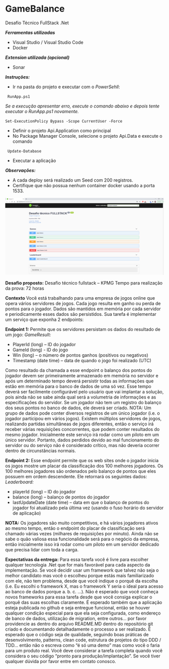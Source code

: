 # GameBalance
Desafio Técnico FullStack .Net

***Ferramentas utilizadas***
- Visual Studio / Visual Studio Code
- Docker

***Extension utilizada (opcional)***
- Sonar

***Instruções:***

- Ir na pasta do projeto e executar com o *PowerSehll*:
```
 RunApp.ps1
 ```

*Se a execução apresentar erro, execute o comando abaixo e depois tente executar o RunApp.ps1 novamente.*
```
Set-ExecutionPolicy Bypass -Scope CurrentUser -Force 
```

 - Definir o projeto Api.Application como principal
 - No Package Manager Console, selecione o projeto Api.Data e execute o comando 

```
 Update-Database
```

 - Executar a aplicação

***Observações:***
- A cada deploy será realizado um Seed com 200 registros.
- Certifique que não possua nenhum container docker usando a porta 1533.

![Swagger](https://github.com/lucasost/GameBalance/blob/master/SwaggerApi.PNG?raw=true)

**Desafio proposto:**
Desafio técnico fullstack – KPMG
Tempo para realização da prova: 72 horas

**Contexto**
Você está trabalhando para uma empresa de jogos online que opera vários servidores de
jogos. Cada jogo resulta em ganho ou perda de pontos para o jogador.
Dados são mantidos em memória por cada servidor e periodicamente esses dados são
persistidos. Sua tarefa é implementar um serviço que exponha 2 endpoints:

**Endpoint 1:**
Permite que os servidores persistam os dados do resultado de um jogo:
*GameResult:*
- PlayerId (long) – ID do jogador
- GameId (long) - ID do jogo
- Win (long) – o número de pontos ganhos (positivos ou negativos)
- Timestamp (date time) – data de quando o jogo foi realizado (UTC)

Como resultado da chamada a esse endpoint o balanço dos pontos do jogador devem ser
primeiramente armazenado em memória no servidor e após um determinado tempo deverá
persistir todas as informações que estão em memória para o banco de dados de uma só vez.
Esse tempo deverá ser facilmente configurável pelo usuário que vai implantar a solução, pois
ainda não se sabe ainda qual será a volumetria de informações e as especificações do servidor.
Se um jogador não tem um registro do balanço dos seus pontos no banco de dados, ele deverá
ser criado. NOTA: Um grupo de dados pode conter diversos registros de um único jogador (i.e.
o jogador participou em vários jogos). Existem múltiplos servidores de jogos, realizando
partidas simultâneas de jogos diferentes, então o serviço irá receber várias requisições
concorrentes, que podem conter resultados do mesmo jogador. Inicialmente este serviço irá
rodar como um piloto em um único servidor. Portanto, dados perdidos devido ao mal
funcionamento do servidor ou do serviço não é considerado crítico, mas não deveria ocorrer
dentro de circunstâncias normais.

**Endpoint 2:**
Esse endpoint permite que os web sites onde o jogador inicia os jogos mostre um placar da
classificação dos 100 melhores jogadores. Os 100 melhores jogadores são ordenados pelo
balanço de pontos que eles possuem em ordem descendente. Ele retornará os seguintes
dados:
*Leaderboard:*
- playerId (long) – ID do jogador
- balance (long) – balanço de pontos do jogador
- lastUpdateDate (date time) – data em que o balanço de pontos do jogador foi atualizado pela
última vez (usando o fuso horário do servidor de aplicação)

**NOTA:**
Os jogadores são muito competitivos, e há vários jogadores ativos ao mesmo tempo, então o
endpoint do placar de classificação será chamado várias vezes (milhares de requisições por
minuto). Ainda não se sabe o quão valiosa essa funcionalidade será para o negócio da
empresa, então inicialmente isso irá rodar como um piloto em um servidor dedicado que
precisa lidar com toda a carga.

**Expectativas da entrega:**
Para essa tarefa você é livre para escolher qualquer tecnologia .Net que for mais favorável
para cada aspecto da implementação. Se você decidir usar um framework que talvez não seja
o melhor candidato mas você o escolheu porque estás mais familiarizado com ele, não tem
problema, desde que você indique o porquê da escolha (i.e. Eu escolhi o framework X, mas o
framework Y seria o ideal para acesso ao banco de dados porque a. b. c. ...). Não é esperado
que você conheça novos frameworks para essa tarefa desde que você consiga explicar o
porquê das suas escolhas claramente.
É esperado também que a aplicação esteja publicada no github e seja entregue funcional,
então se houver qualquer condição especial para que ela seja configurada, como endereço de
banco de dados, utilização de migration, entre outros... por favor providencie as dentro do
arquivo README.MD dentro do repositório git criado e documentando detalhadamente o
processo a ser realizado.
É esperado que o código seja de qualidade, seguindo boas práticas de desenvolvimento,
patterns, clean code, estrutura de projetos do tipo DDD / TDD... então não o escreva como “é
só uma demo” mas como você o faria para um produto real. Você deve considerar a tarefa
completa quando você considera o seu código “pronto para produção/implantação”.
Se você tiver qualquer dúvida por favor entre em contato conosco.

